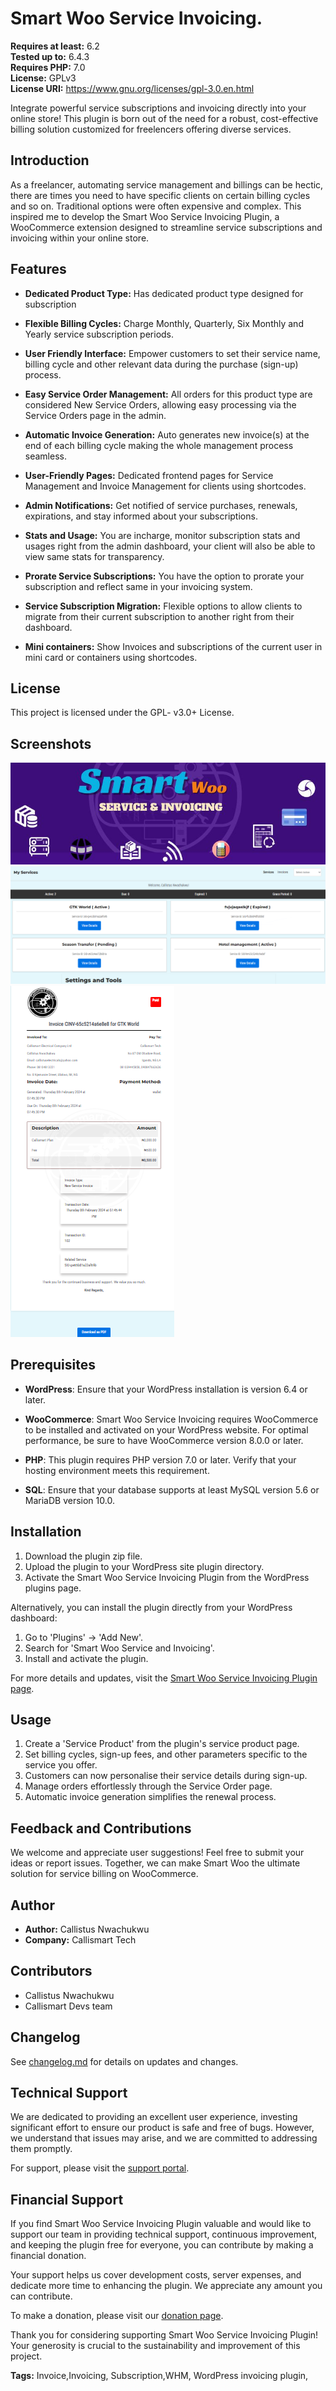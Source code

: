 # Smart Woo Service Invoicing. 

**Requires at least:** 6.2  
**Tested up to:** 6.4.3  
**Requires PHP:** 7.0  
**License:** GPLv3  
**License URI:** https://www.gnu.org/licenses/gpl-3.0.en.html  

Integrate powerful service subscriptions and invoicing directly into your online store! This plugin is born out of the need for a robust, cost-effective billing solution customized for freelencers offering diverse services.

## Introduction

As a freelancer, automating service management and billings can be hectic, there are times you need to have specific clients on certain billing cycles and so on. Traditional options were often expensive and complex. This inspired me to develop the Smart Woo Service Invoicing Plugin, a WooCommerce extension designed to streamline service subscriptions and invoicing within your online store.

## Features

- **Dedicated Product Type:** Has dedicated product type designed for subscription

- **Flexible Billing Cycles:** Charge Monthly, Quarterly, Six Monthly and Yearly service subscription periods.

- **User Friendly Interface:** Empower customers to set their service name, billing cycle and other relevant data during the purchase (sign-up) process.

- **Easy Service Order Management:** All orders for this product type are considered New Service Orders, allowing easy processing via the Service Orders page in the admin.

- **Automatic Invoice Generation:** Auto generates new invoice(s) at the end of each billing cycle making the whole management process seamless.

- **User-Friendly Pages:** Dedicated frontend pages for Service Management and Invoice Management for clients using shortcodes.

- **Admin Notifications:** Get notified of service purchases, renewals, expirations, and stay informed about your subscriptions.

- **Stats and Usage:** You are incharge, monitor subscription stats and usages right from the admin dashboard, your client will also be able to view same stats for transparency.

- **Prorate Service Subscriptions:** You have the option to prorate your subscription and reflect same in your invoicing system.
- **Service Subscription Migration:** Flexible options to allow clients to migrate from their current subscription to another right from their dashboard.

- **Mini containers:** Show Invoices and subscriptions of the current user in mini card or containers using shortcodes.

## License

This project is licensed under the GPL- v3.0+ License.

## Screenshots

![Screenshot 1](assets/image/smart-woo-img.png)
![Screenshot 2](assets/image/service-page.png)
![Screenshot 3](assets/image/invoice-sample.png)

## Prerequisites

- **WordPress**: Ensure that your WordPress installation is version 6.4 or later.

- **WooCommerce**: Smart Woo Service Invoicing requires WooCommerce to be installed and activated on your WordPress website. For optimal performance, be sure to have WooCommerce version 8.0.0 or later.

- **PHP**: This plugin requires PHP version 7.0 or later. Verify that your hosting environment meets this requirement.

- **SQL**: Ensure that your database supports at least MySQL version 5.6 or MariaDB version 10.0.

## Installation

1. Download the plugin zip file.
2. Upload the plugin to your WordPress site plugin directory.
3. Activate the Smart Woo Service Invoicing Plugin from the WordPress plugins page.

Alternatively, you can install the plugin directly from your WordPress dashboard:
1. Go to 'Plugins' -> 'Add New'.
2. Search for 'Smart Woo Service and Invoicing'.
3. Install and activate the plugin.

For more details and updates, visit the [Smart Woo Service Invoicing Plugin page](https://callismart.com.ng/smart-woo).


## Usage

1. Create a 'Service Product' from the plugin's service product page.
2. Set billing cycles, sign-up fees, and other parameters specific to the service you offer.
3. Customers can now personalise their service details during sign-up.
4. Manage orders effortlessly through the Service Order page.
5. Automatic invoice generation simplifies the renewal process.

## Feedback and Contributions

We welcome and appreciate user suggestions! Feel free to submit your ideas or report issues. Together, we can make Smart Woo the ultimate solution for service billing on WooCommerce.

## Author

- **Author:** Callistus Nwachukwu
- **Company:** Callismart Tech

## Contributors

- Callistus Nwachukwu
- Callismart Devs team

## Changelog

See [changelog.md](changelog.md) for details on updates and changes.

## Technical Support

We are dedicated to providing an excellent user experience, investing significant effort to ensure our product is safe and free of bugs. However, we understand that issues may arise, and we are committed to addressing them promptly.

For support, please visit the [support portal](https://callismart.com.ng/support-portal).


## Financial Support

If you find Smart Woo Service Invoicing Plugin valuable and would like to support our team in providing technical support, continuous improvement, and keeping the plugin free for everyone, you can contribute by making a financial donation.

Your support helps us cover development costs, server expenses, and dedicate more time to enhancing the plugin. We appreciate any amount you can contribute.

To make a donation, please visit our [donation page](https://paystack.com/pay/support-smart-woo-dev).

Thank you for considering supporting Smart Woo Service Invoicing Plugin! Your generosity is crucial to the sustainability and improvement of this project.

**Tags:** Invoice,Invoicing, Subscription,WHM, WordPress invoicing plugin,